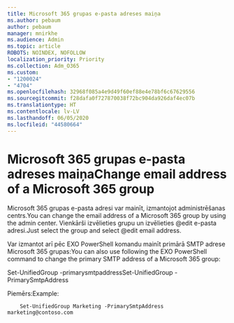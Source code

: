 ```yaml
---
title: Microsoft 365 grupas e-pasta adreses maiņa
ms.author: pebaum
author: pebaum
manager: mnirkhe
ms.audience: Admin
ms.topic: article
ROBOTS: NOINDEX, NOFOLLOW
localization_priority: Priority
ms.collection: Adm_O365
ms.custom:
- "1200024"
- "4704"
ms.openlocfilehash: 32968f085a4e9d49f60ef88e4e78bf6c67629556
ms.sourcegitcommit: f28dafa0f727870038f72bc904da926daf4ec07b
ms.translationtype: HT
ms.contentlocale: lv-LV
ms.lasthandoff: 06/05/2020
ms.locfileid: "44580664"
---
```

# <a name="change-email-address-of-a-microsoft-365-group"></a><span data-ttu-id="6be52-102">Microsoft 365 grupas e-pasta adreses maiņa</span><span class="sxs-lookup"><span data-stu-id="6be52-102">Change email address of a Microsoft 365 group</span></span>

<span data-ttu-id="6be52-103">Microsoft 365 grupas e-pasta adresi var mainīt, izmantojot administrēšanas centrs.</span><span class="sxs-lookup"><span data-stu-id="6be52-103">You can change the email address of a Microsoft 365 group by using the admin center.</span></span> <span data-ttu-id="6be52-104">Vienkārši izvēlieties grupu un izvēlieties @edit e-pasta adresi.</span><span class="sxs-lookup"><span data-stu-id="6be52-104">Just select the group and select @edit email address.</span></span>

<span data-ttu-id="6be52-105">Var izmantot arī pēc EXO PowerShell komandu mainīt primārā SMTP adrese Microsoft 365 grupas:</span><span class="sxs-lookup"><span data-stu-id="6be52-105">You can also use following the EXO PowerShell command to change the primary SMTP address of a Microsoft 365 group:</span></span>

<span data-ttu-id="6be52-106">Set-UnifiedGroup <Group Name> -primarysmtpaddress<new SMTP Address></span><span class="sxs-lookup"><span data-stu-id="6be52-106">Set-UnifiedGroup <Group Name> -PrimarySmtpAddress <new SMTP Address></span></span>

<span data-ttu-id="6be52-107">Piemērs:</span><span class="sxs-lookup"><span data-stu-id="6be52-107">Example:</span></span>

```
    Set-UnifiedGroup Marketing -PrimarySmtpAddress marketing@contoso.com
```
